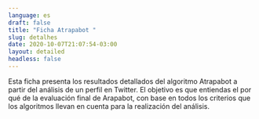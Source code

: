 ```yaml
---
language: es
draft: false
title: "Ficha Atrapabot "
slug: detalhes
date: 2020-10-07T21:07:54-03:00
layout: detailed
headless: false
---
```

Esta ficha presenta los resultados detallados del algoritmo Atrapabot a partir del análisis de un perfil en Twitter. El objetivo es que entiendas el por qué de la evaluación final de Arapabot, con base en todos los criterios que los algoritmos llevan en cuenta para la realización del análisis.